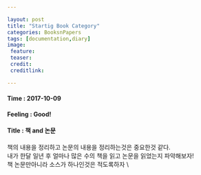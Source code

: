 ```yaml
---

layout: post
title: "Startig Book Category"
categories: BooksnPapers
tags: [documentation,diary]
image:
 feature:
 teaser:
 credit:
 creditlink:

---
```


#### Time : 2017-10-09
#### Feeling : Good!
#### Title : 책 and 논문
책의 내용을 정리하고 논문의 내용을 정리하는것은 중요한것 같다.<br>
내가 한달 일년 후 얼마나 많은 수의 책을 읽고 논문을 읽었는지 파악해보자!<br>
책 논문만아니라 소스가 하나인것은 적도록하자 \\
